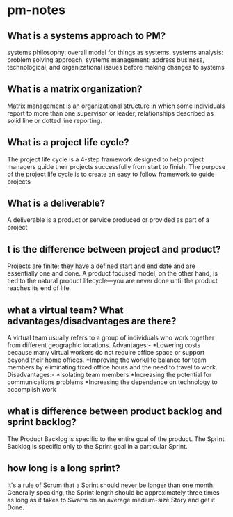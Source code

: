 # pm-notes

## What is a systems approach to PM?
systems philosophy: overall model for things as systems.
systems analysis: problem solving approach.
systems management: address business, technological, and organizational issues before making changes to systems


## What is a matrix organization? 
Matrix management is an organizational structure in which some individuals
report to more than one supervisor or leader, relationships described as solid
line or dotted line reporting.


## What is a project life cycle?
The project life cycle is a 4-step framework designed to help project managers 
guide their projects successfully from start to finish. The purpose of the 
project life cycle is to create an easy to follow framework to guide projects


## What is a deliverable? 
A deliverable is a product or service produced or provided as part of a project


## t is the difference between project and product?
Projects are finite; they have a defined start and end date and are essentially
one and done. A product focused model, on the other hand, is tied to the 
natural product lifecycle—you are never done until the product reaches its end of life.


## what a virtual team? What advantages/disadvantages are there?
A virtual team usually refers to a group of individuals who work together from different geographic locations.
Advantages:-
*Lowering costs because many virtual workers do not require office space or support beyond their home offices.
*Improving the work/life balance for team members by eliminating fixed office hours and the need to travel to work.
Disadvantages:-
*Isolating team members
*Increasing the potential for communications problems
*Increasing the dependence on technology to accomplish work


## what is difference between product backlog and sprint backlog?
The Product Backlog is specific to the entire goal of the product.
The Sprint Backlog is specific only to the Sprint goal in a particular Sprint.

## how long is a long sprint?
It's a rule of Scrum that a Sprint should never be longer than one month. Generally speaking, the Sprint length
should be approximately three times as long as it takes to Swarm on an average medium-size Story and get it Done.


